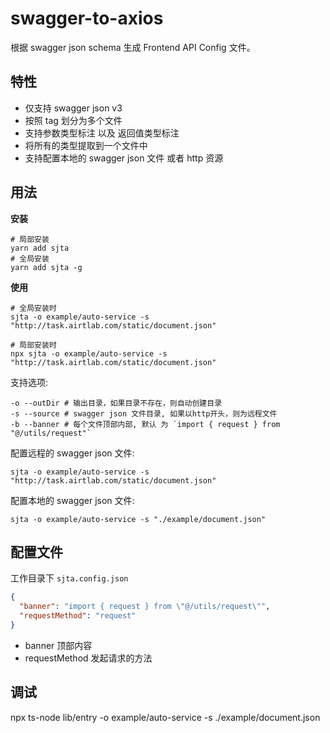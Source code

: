 # swagger-to-axios

根据 swagger json schema 生成 Frontend API Config 文件。

## 特性

- 仅支持 swagger json v3
- 按照 tag 划分为多个文件
- 支持参数类型标注 以及 返回值类型标注
- 将所有的类型提取到一个文件中
- 支持配置本地的 swagger json 文件 或者 http 资源

## 用法

**安装**
```shell
# 局部安装
yarn add sjta
# 全局安装
yarn add sjta -g
```

**使用**
```shell
# 全局安装时
sjta -o example/auto-service -s "http://task.airtlab.com/static/document.json"

# 局部安装时
npx sjta -o example/auto-service -s "http://task.airtlab.com/static/document.json"
```

支持选项:
```text
-o --outDir # 输出目录，如果目录不存在，则自动创建目录
-s --source # swagger json 文件目录, 如果以http开头，则为远程文件
-b --banner # 每个文件顶部内部, 默认 为 `import { request } from "@/utils/request"`
```

配置远程的 swagger json 文件:
```shell
sjta -o example/auto-service -s "http://task.airtlab.com/static/document.json"
```

配置本地的 swagger json 文件:
```shell
sjta -o example/auto-service -s "./example/document.json"
```

## 配置文件

工作目录下 `sjta.config.json`

```json
{
  "banner": "import { request } from \"@/utils/request\"",
  "requestMethod": "request"
}
```

- banner 顶部内容
- requestMethod 发起请求的方法

## 调试
npx ts-node lib/entry -o example/auto-service -s ./example/document.json
